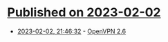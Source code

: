 # [Published on 2023-02-02](index.md)

* [2023-02-02, 21:46:32](https://news.ycombinator.com/item?id=34633626) - [OpenVPN 2.6](https://forums.openvpn.net/viewtopic.php?t=35260)
